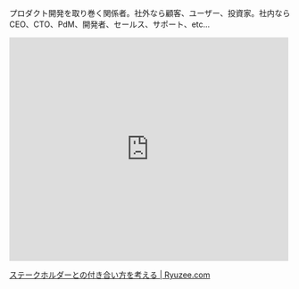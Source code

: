 プロダクト開発を取り巻く関係者。社外なら顧客、ユーザー、投資家。社内ならCEO、CTO、PdM、開発者、セールス、サポート、etc...

<div id='slidehub-jsad5aaaaadb58c069eed61a80da8716ab'>
<script src="https://slide.meguro.ryuzee.com/player/v2/120?prefix=jsad5aaaaadb58c069eed61a80da8716ab" async="async"></script>
</div>
<div id='slidehub-jsad5aaaaadb58c069eed61a80da8716ab'>
<script src="https://slide.meguro.ryuzee.com/player/v2/120?prefix=jsad5aaaaadb58c069eed61a80da8716ab" async="async"></script>
</div>
<div id='slidehub-jsad5aaaaadb58c069eed61a80da8716ab'>
<script src="https://slide.meguro.ryuzee.com/player/v2/120?prefix=jsad5aaaaadb58c069eed61a80da8716ab" async="async"></script>
</div>
<iframe scrolling="no" frameborder="no" width="500" height="400" src="https://slide.meguro.ryuzee.com/html_player/120?prefix=js2710359312e0fb1b648ecdb1678c04cb"></iframe>


[ステークホルダーとの付き合い方を考える | Ryuzee.com](https://slide.meguro.ryuzee.com/slides/120)
